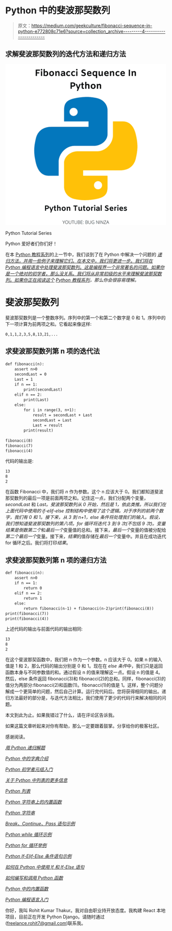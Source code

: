 # Python 中的斐波那契数列

> 原文：<https://medium.com/geekculture/fibonacci-sequence-in-python-e772808c71e6?source=collection_archive---------4----------------------->

## 求解斐波那契数列的迭代方法和递归方法

![](img/8d3c92db18b93c2dd96410056228a223.png)

Python Tutorial Series

Python 爱好者们你们好！

在本 [Python 教程系列](https://ninza7.medium.com/list/python-tutorial-d0976d26559b)的上一节中，我们谈到了在 Python 中解决一个问题的 [*递归方法，并用一些例子来理解它们。在本文中，我们将更进一步。我们将在 Python 编程语言中处理斐波那契数列。这是编程界一个非常著名的问题。如果你是一个绝对的初学者，那么没关系。我们将从非常初级的水平来理解斐波那契数列。如果你正在阅读这个*](https://ninza7.medium.com/recursive-approach-to-solve-a-problem-in-python-c130828064fe) *[Python 教程系列](https://ninza7.medium.com/list/python-tutorial-d0976d26559b)，那么你会很容易理解。*

# 斐波那契数列

斐波那契数列是一个整数序列。序列中的第一个和第二个数字是 0 和 1。序列中的下一项计算为前两项之和。它看起来像这样:

```
0,1,1,2,3,5,8,13,21,...
```

## 求斐波那契数列第 n 项的迭代法

```
def fibonacci(n):
    assert n>0
    secondLast = 0
    Last = 1
    if n == 1:
        print(secondLast)
    elif n == 2:
        print(Last)
    else:
        for i in range(3, n+1):
            result = secondLast + Last
            secondLast = Last
            Last = result
        print(result)

fibonacci(8)
fibonacci(7)
fibonacci(4)
```

代码的输出是:

```
13
8
2
```

在函数 Fibonacci 中，我们将 *n* 作为参数。这个 n 应该大于 0。我们都知道斐波那契数列的最后一项是前面两项之和。记住这一点，我们分配两个变量， *secondLast* 和 *Last。*斐波那契数列从 0 开始，然后是 1，依此类推。所以我们在上面代码中使用的 if-elif-else 控制结构中使用了这个逻辑。对于序列的前两个数字，我们有 0 和 1。接下来，从 3 到 n+1，else 条件将处理我们的输入。假设，我们想知道斐波那契数列的第八项。for 循环将迭代 3 到 9 次(不包括 9 次)。变量结果是*倒数第二个*和*最后一个*变量值的总和。接下来，*最后一个*变量的值被分配给*第二个最后一个*变量。接下来，*结果*的值存储在*最后一个*变量中。并且在成功迭代 for 循环之后。我们将打印*结果*。

## 求斐波那契数列第 n 项的递归方法

```
def fibonacci(n):
    assert n>0
    if n == 1:
        return 0
    elif n == 2:
        return 1
    else:
        return fibonacci(n-1) + fibonacci(n-2)print(fibonacci(8))
print(fibonacci(7))
print(fibonacci(4))
```

上述代码的输出与前面代码的输出相同:

```
13
8
2
```

在这个斐波那契函数中，我们把 n 作为一个参数。n 应该大于 0。如果 n 的输入值是 1 和 2，那么代码的输出分别是 0 和 1。现在在 *else 条件*中，我们只是返回函数本身与不同参数值的和。通过假设 n 的值来理解这一点。假设 n 的值是 4。然后，else 条件返回 fibonacci(3)和 fibonacci(2)的总和。同样，fibonacci(3)的值分为两部分:fibonacci(2)和函数(1)。fibonacci(1)的值是 1。这样，整个问题分解成一个更简单的问题，然后自己计算。运行完代码后。您将获得相同的输出。递归方法最好的部分是，与迭代方法相比，我们使用了更少的代码行来解决相同的问题。

本文到此为止。如果我错过了什么，请在评论区告诉我。

如果这篇文章听起来对你有帮助，那么一定要跟着鼓掌。分享给你的极客社区。

感谢阅读。

[*用 Python 递归解题*](https://ninza7.medium.com/recursive-approach-to-solve-a-problem-in-python-c130828064fe)

[*Python 中的字典介绍*](https://python.plainenglish.io/dictionary-in-python-baa5b05067f8)

[*Python 初学者元组入门*](https://ninza7.medium.com/an-introduction-to-tuples-in-python-for-beginners-5b4a02957e50)

[*关于 Python 中列表的更多信息*](https://ninza7.medium.com/more-about-lists-in-python-18c34b350518)

[*Python 列表*](https://ninza7.medium.com/list-in-python-e1e554585926)

[*Python 字符串上的内置函数*](https://python.plainenglish.io/built-in-functions-on-python-strings-1269f06c51fb)

[*Python 字符串*](https://python.plainenglish.io/python-strings-53394b90c883)

[*Break、Continue、Pass 语句示例*](https://python.plainenglish.io/python-break-continue-and-pass-statements-with-examples-a856f8b07692)

[*Python while 循环示例*](https://python.plainenglish.io/understanding-while-loop-in-python-with-examples-40c518acee88)

[*Python for 循环举例*](https://python.plainenglish.io/for-loop-in-python-programming-language-with-examples-ca869431f09d)

[*Python If-Elif-Else 条件语句示例*](https://python.plainenglish.io/python-if-elif-else-conditional-statement-with-example-6c55606e3420)

[*如何在 Python 中使用 If 和 If-Else 语句*](https://python.plainenglish.io/python-if-else-conditional-statement-a3142520ee1d)

[*如何编写和调用 Python 函数*](https://python.plainenglish.io/how-to-write-a-python-function-and-call-it-da2553cd354)

[*Python 中的内置函数*](https://python.plainenglish.io/all-about-python-built-in-functions-e424d7142870)

[*Python 编程语言入门*](https://python.plainenglish.io/get-started-with-python-programming-language-2b6b9e7d3e7e)

你好，我叫 Rohit Kumar Thakur。我对自由职业持开放态度。我构建 React 本地项目，目前正在开发 Python Django。请随时通过([freelance.rohit7@gmail.com](mailto:freelance.rohit7@gmail.com))联系我。